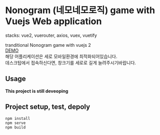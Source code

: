 # Nonogram (네모네모로직) game with Vuejs Web application
stacks: vue2, vuerouter, axios, vuex, vuetify

tranditional Nonogram game with vuejs 2    
[DEMO](https://summerriversound.github.io/pre_intro/nemonemo)   
해당 어플리케이션은 세로 모바일환경에 최적화되어있습니다.   
데스크탑에서 접속하신다면, 창크기를 세로로 길게 늘려주시기바랍니다.    
## Usage

**This project is still deveoping**

## Project setup, test, depoly
```
npm install
npm serve
npm build
```
